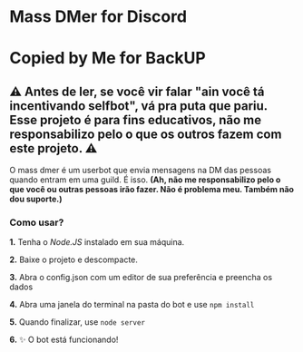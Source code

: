# Mass DMer for Discord
# Copied by Me for BackUP

## :warning: Antes de ler, se você vir falar "ain você tá incentivando selfbot", vá pra puta que pariu. Esse projeto é para fins educativos, não me responsabilizo pelo o que os outros fazem com este projeto. :warning:

O mass dmer é um userbot que envia mensagens na DM das pessoas quando entram em uma guild. É isso. **(Ah, não me responsabilizo pelo o que você ou outras pessoas irão fazer. Não é problema meu. Também não dou suporte.)**

### Como usar?
**1.** Tenha o *Node.JS* instalado em sua máquina.

**2.** Baixe o projeto e descompacte.

**3.** Abra o config.json com um editor de sua preferência e preencha os dados

**4.** Abra uma janela do terminal na pasta do bot e use `npm install`

**5.** Quando finalizar, use `node server`

**6.** :sparkles: O bot está funcionando!
